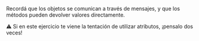 Recordá que los objetos se comunican a través de mensajes, y que los métodos pueden devolver valores directamente. 

:warning: Si en este ejercicio te viene la tentación de utilizar atributos, ¡pensalo dos veces!